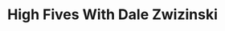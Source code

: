 ﻿---
layout: podcast
title: High Fives With Dale Zwizinski
description: Ryan O'Hara and Dale Zwizinski from Oracle go deep into changes happening in the prospecting world, and how Dale's experience prospecting at big companies and small has differed.
coverImage: ./img/podcast/podcast-image-14.jpg
refLink: leadiq.com

audioLinks: https://w.soundcloud.com/player/?url=https%3A%2F%2Fapi.soundcloud.com%2Ftracks%2F393017778&amp;auto_play=false&amp;show_artwork=true&amp;visual=true&amp;origin=twitter
webImage: ./img/podcast/video-img/image-14.png
---